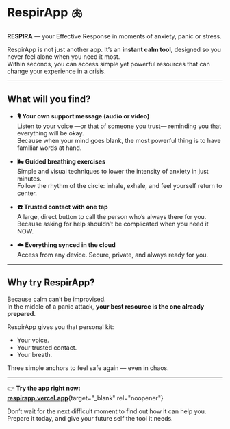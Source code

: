# RespirApp 🫁

**RESPIRA** — your Effective Response in moments of anxiety, panic or stress.

RespirApp is not just another app. It’s an **instant calm tool**, designed so you never feel alone when you need it most.  
Within seconds, you can access simple yet powerful resources that can change your experience in a crisis.

---

## What will you find?

- **🎙️ Your own support message (audio or video)**  
  Listen to your voice —or that of someone you trust— reminding you that everything will be okay.  
  Because when your mind goes blank, the most powerful thing is to have familiar words at hand.

- **🌬️ Guided breathing exercises**  
  Simple and visual techniques to lower the intensity of anxiety in just minutes.  
  Follow the rhythm of the circle: inhale, exhale, and feel yourself return to center.

- **☎️ Trusted contact with one tap**  
  A large, direct button to call the person who’s always there for you.  
  Because asking for help shouldn’t be complicated when you need it NOW.

- **☁️ Everything synced in the cloud**  
  Access from any device. Secure, private, and always ready for you.

---

## Why try RespirApp?

Because calm can’t be improvised.  
In the middle of a panic attack, **your best resource is the one already prepared**.  

RespirApp gives you that personal kit:  
- Your voice.  
- Your trusted contact.  
- Your breath.  

Three simple anchors to feel safe again — even in chaos.

---

👉 **Try the app right now:**  
[**respirapp.vercel.app**](https://respirapp.vercel.app){target="_blank" rel="noopener"}  

Don’t wait for the next difficult moment to find out how it can help you. Prepare it today, and give your future self the tool it needs.
